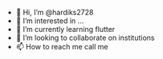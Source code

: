 - 👋 Hi, I’m @hardiks2728
- 👀 I’m interested in ...
- 🌱 I’m currently learning flutter 
- 💞️ I’m looking to collaborate on institutions 
- 📫 How to reach me call me 

<!---
hardiks2728/hardiks2728 is a ✨ special ✨ repository because its `README.md` (this file) appears on your GitHub profile.
You can click the Preview link to take a look at your changes.
--->
